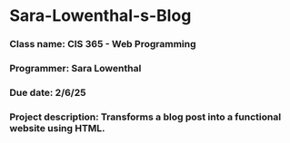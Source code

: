 # Sara-Lowenthal-s-Blog

### Class name: CIS 365 - Web Programming
### Programmer: Sara Lowenthal
### Due date: 2/6/25
### Project description: Transforms a blog post into a functional website using HTML.